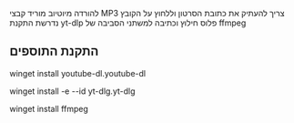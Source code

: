 להורדה מיוטיוב מוריד קבצי MP3 צריך להעתיק את כתובת הסרטון וללחוץ על הקובץ נדרשת התקנת yt-dlp פלוס חילוץ וכתיבה למשתני הסביבה של ffmpeg
## התקנת התוספים
winget install youtube-dl.youtube-dl

winget install -e --id yt-dlg.yt-dlg

winget install ffmpeg
